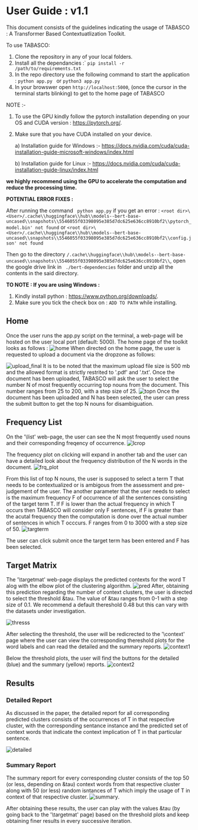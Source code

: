 # User Guide : v1.1
This document consists of the guidelines indicating the usage of TABASCO : A Transformer Based Contextuatlization Toolkit.

To use TABASCO:
  1) Clone the repository in any of your local folders.
  2) Install all the dependancies :`
  ```pip install -r /path/to/requirements.txt```
  3) In the repo directory use the following command to start the application :
  ```python app.py ``` or ```python3 app.py ```
  4) In your browswer open ```http://localhost:5000```, (once the cursor in the terminal starts blinking) to get to the home page of TABASCO 

NOTE :- 
1) To use the GPU kindly follow the pytorch installation depending on your OS and CUDA version : https://pytorch.org/.
2) Make sure that you have CUDA installed on your device. 
   
   a) Installation guide for Windows :- https://docs.nvidia.com/cuda/cuda-installation-guide-microsoft-windows/index.html
   
   b) Installation guide for Linux :- https://docs.nvidia.com/cuda/cuda-installation-guide-linux/index.html

**we highly recommend using the GPU to accelerate the computation and reduce the processing time.** 

**POTENTIAL ERROR FIXES :**

After running the command ``` python app.py``` if you get an error :
```<root dir>\<User>/.cache\\huggingface\\hub\\models--bert-base-uncased\\snapshots\\5546055f03398095e385d7dc625e636cc8910bf2\\pytorch_model.bin' not found```
or 
```<root dir>\<User>/.cache\\huggingface\\hub\\models--bert-base-uncased\\snapshots\\5546055f03398095e385d7dc625e636cc8910bf2\\config.json' not found```

Then go to the directory ```/.cache\\huggingface\\hub\\models--bert-base-uncased\\snapshots\\5546055f03398095e385d7dc625e636cc8910bf2\\```, open the google drive link in ``` ./bert-dependencies``` folder and unzip all the contents in the said directory.

**TO NOTE : If you are using Windows :**
  1) Kindly install python : https://www.python.org/downloads/.
  2) Make sure you tick the check box on : ```ADD TO PATH``` while installing.

## Home
Once the user runs the app.py script on the terminal, a web-page will be hosted on the user local port (default: 5000). The home page of the toolkit looks as follows :
![home](https://user-images.githubusercontent.com/93342024/194392711-96758f1d-f97c-4b07-b5ca-6d4a36c71d03.png)
When directed on the home page, the user is requested to upload a document via the dropzone as follows:

![upload_final](https://user-images.githubusercontent.com/93342024/194393556-04245dd0-0b8c-4a4f-828e-72a1d729f1bb.png)
It is to be noted that the maximum upload file size is 500 mb and the allowed format is strictly restrited to '.pdf' and '.txt'.
Once the document has been uploaded, TABASCO will ask the user to select the number N of most frequently occurring top nouns from the document. This number ranges from 25 to 200, with a step size of 25.
![topn](https://user-images.githubusercontent.com/93342024/194394989-1721598c-3d7f-4f9e-891a-5e2492482716.png)
Once the document has been uploaded and N has been selected, the user can press the submit button to get the top N nouns for disambiguation.

## Frequency List
On the '\list' web-page, the user can see the N most frequently used nouns and their corresponding freqency of occurrence.
![lcrop](https://user-images.githubusercontent.com/93342024/194396088-e0469e6e-057d-4ad6-b909-edb6969edc1a.png)

The frequency plot on clicking will expand in another tab and the user can have a detailed look about the frequency distribution of the N words in the document.
![frq_plot](https://user-images.githubusercontent.com/93342024/194396590-4c5e648e-41bb-4347-b5f3-aa6e8cd83541.png)

From this list of top N nouns, the user is supposed to select a term T that needs to be contextualized or is ambigous from the assessment and pre-judgement of the user. 
The another parameter that the user needs to select is the maximum frequency F of occurrence of all the sentences consisting of the target term T. If F is lower than the actual frequency in which T occurs then TABASCO will consider only F sentences, if F is greater than the acutal frequency then the computation is done over the actual number of sentences in which T occcurs. F ranges from 0 to 3000 with a step size of 50.
![targterm](https://user-images.githubusercontent.com/93342024/194397703-06b4207e-9f1b-4f02-931c-69b483682b98.png)

The user can click submit once the target term has been entered and F has been selected.

## Target Matrix
The '\targetmat' web-page displays the predicted contexts for the word T alog with the elbow plot of the clustering algorithm.
![pred](https://user-images.githubusercontent.com/93342024/194398729-7f58d817-ba67-402e-a556-c3e4c5e0e468.png)
After, obtaining this prediction regarding the number of context clusters, the user is directed to select the threshold &tau. The value of &tau ranges from 0-1 with a step size of 0.1. We recommend a default thereshold 0.48 but this can vary with the datasets under investigation.

![thresss](https://user-images.githubusercontent.com/93342024/194400474-a78f0a49-bae0-47e1-82da-e7c6eba93b08.png)

After selecting the threshold, the user will be redicrected to the '\context' page where the user can view the corresponding thereshold plots for the word labels and can read the detailed and the summary reports.
![context1](https://user-images.githubusercontent.com/93342024/194400807-c5333930-341c-47bf-abbe-1bd97187c4d5.png)

Below the threshold plots, the user will find the buttons for the detailed (blue) and the summary (yellow) reports.
![context2](https://user-images.githubusercontent.com/93342024/194400965-b01fc992-21f0-4821-a31e-ced17d3bbc3a.png)

## Results

### Detailed Report
As discussed in the paper, the detailed report for all corresponding predicted clusters consists of the occurrences of T in that respective cluster, with the corresponding sentance instance and the predicted set of context words that indicate the context implication of T in that particular sentence.

![detailed](https://user-images.githubusercontent.com/93342024/194401388-b741eb6f-3665-4983-bc50-172ac8398774.png)

### Summary Report
The summary report for every corresponding cluster consists of the top 50 (or less, depending on &tau) context words from that respective cluster along with 50 (or less) random isntances of T which imply the usage of T in context of that respective cluster. 
![summary](https://user-images.githubusercontent.com/93342024/194401840-5620eddd-8ca5-4b88-835c-4afcf57f4377.png).

After obtaining these results, the user can play with the values &tau (by going back to the '\targetmat' page) based on the threshold plots and keep obtaining finer results in every successive iteration. 











